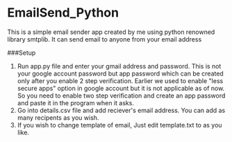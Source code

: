 # EmailSend_Python

This is a simple email sender app created by me using python renowned library smtplib. It can send email to anyone from your email address

###Setup
1. Run app.py file and enter your gmail address and password. This is not your google account password but app password which can be created only after you enable 2 step verification. Earlier we used to enable "less secure apps" option in google account but it is not applicable as of now. So you need to enable two step verification and create an app password and paste it in the program when it asks.
2. Go into details.csv file and add reciever's email address. You can add as many recipents as you wish.
3. If you wish to change template of email, Just edit template.txt to as you like.
